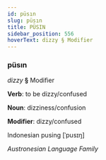 ```yaml
---
id: püsın
slug: püsın
title: PÜSIN
sidebar_position: 556
hoverText: dizzy § Modifier
---
```


### püsın

*dizzy* **§** Modifier

**Verb**: to be dizzy/confused

**Noun**: dizziness/confusion

**Modifier**: dizzy/confused

Indonesian pusing [ˈpusɪŋ]

*Austronesian Language Family*